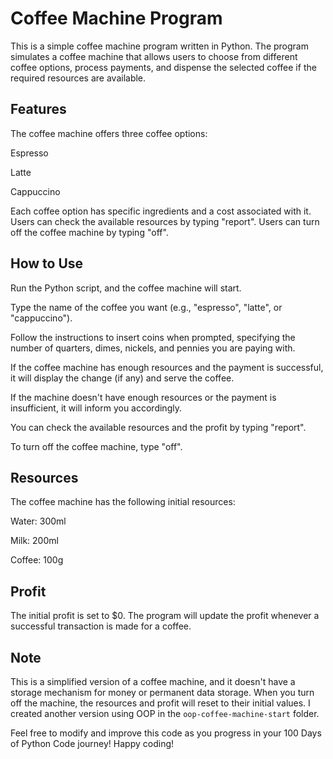 # Coffee Machine Program

This is a simple coffee machine program written in Python. 
The program simulates a coffee machine that allows users to choose from different coffee options, process payments, and dispense the selected coffee if the required resources are available.

## Features

The coffee machine offers three coffee options:

Espresso

Latte

Cappuccino

Each coffee option has specific ingredients and a cost associated with it.
Users can check the available resources by typing "report".
Users can turn off the coffee machine by typing "off".

## How to Use

Run the Python script, and the coffee machine will start.

Type the name of the coffee you want (e.g., "espresso", "latte", or "cappuccino").

Follow the instructions to insert coins when prompted, specifying the number of quarters, dimes, nickels, and pennies you are paying with.

If the coffee machine has enough resources and the payment is successful, it will display the change (if any) and serve the coffee.

If the machine doesn't have enough resources or the payment is insufficient, it will inform you accordingly.

You can check the available resources and the profit by typing "report".

To turn off the coffee machine, type "off".

## Resources

The coffee machine has the following initial resources:

Water: 300ml

Milk: 200ml

Coffee: 100g

## Profit

The initial profit is set to $0. The program will update the profit whenever a successful transaction is made for a coffee.

## Note

This is a simplified version of a coffee machine, and it doesn't have a storage mechanism for money or permanent data storage. When you turn off the machine, the resources and profit will reset to their initial values. I created another version using OOP in the `oop-coffee-machine-start` folder.

Feel free to modify and improve this code as you progress in your 100 Days of Python Code journey! Happy coding!
